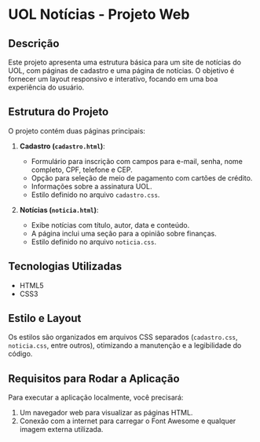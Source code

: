 # UOL Notícias - Projeto Web

## Descrição
Este projeto apresenta uma estrutura básica para um site de notícias do UOL, com páginas de cadastro e uma página de notícias. O objetivo é fornecer um layout responsivo e interativo, focando em uma boa experiência do usuário.

## Estrutura do Projeto
O projeto contém duas páginas principais:

1. **Cadastro (`cadastro.html`)**:
   - Formulário para inscrição com campos para e-mail, senha, nome completo, CPF, telefone e CEP.
   - Opção para seleção de meio de pagamento com cartões de crédito.
   - Informações sobre a assinatura UOL.
   - Estilo definido no arquivo `cadastro.css`.

2. **Notícias (`noticia.html`)**:
   - Exibe notícias com título, autor, data e conteúdo.
   - A página inclui uma seção para a opinião sobre finanças.
   - Estilo definido no arquivo `noticia.css`.

## Tecnologias Utilizadas
- HTML5
- CSS3

## Estilo e Layout
Os estilos são organizados em arquivos CSS separados (`cadastro.css`, `noticia.css`, entre outros), otimizando a manutenção e a legibilidade do código.

## Requisitos para Rodar a Aplicação
Para executar a aplicação localmente, você precisará:

1. Um navegador web para visualizar as páginas HTML.
2. Conexão com a internet para carregar o Font Awesome e qualquer imagem externa utilizada.
